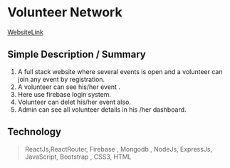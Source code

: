 # Volunteer  Network
[WebsiteLink](https://databasepractice-628c8.web.app/)
## Simple Description / Summary
1. A full stack website where several events is open and a volunteer can join any event by registration.
2. A volunteer can see his/her event . 
3. Here use firebase login system. 
4. Volunteer can delet his/her event also.
5. Admin can see all volunteer details in his /her dashboard.
## Technology
> ReactJs,ReactRouter, Firebase , Mongodb , NodeJs, ExpressJs, JavaScript, Bootstrap , CSS3, HTML
